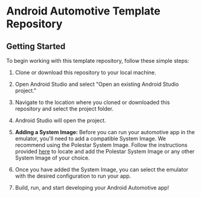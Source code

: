 # Android Automotive Template Repository

## Getting Started

To begin working with this template repository, follow these simple steps:

1. Clone or download this repository to your local machine.

2. Open Android Studio and select "Open an existing Android Studio project."

3. Navigate to the location where you cloned or downloaded this repository and select the project folder.

4. Android Studio will open the project.

5. **Adding a System Image:** Before you can run your automotive app in the emulator, you'll need to add a compatible System Image. We recommend using the Polestar System Image. Follow the instructions provided [here](https://developer.android.com/training/cars/testing/emulator) to locate and add the Polestar System Image or any other System Image of your choice.

6. Once you have added the System Image, you can select the emulator with the desired configuration to run your app.

7. Build, run, and start developing your Android Automotive app!